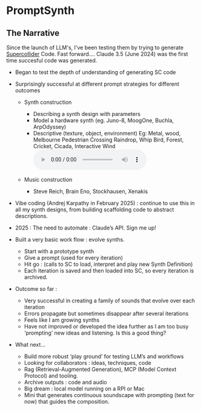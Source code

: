 # PromptSynth

## The Narrative

Since the launch of LLM's, I've been testing them by trying to generate [Supercollider](https://supercollider.github.io) Code. Fast forward....
Claude 3.5 (June 2024) was the first time succesful code was generated. 
- Began to test the depth of understanding of generating SC code
- Surprisingly successful at different prompt strategies for different outcomes 
    - Synth construction
        - Describing a synth design with parameters
        - Model a hardware synth (eg. Juno-8, MoogOne, Buchla, ArpOdyssey)
        - Descriptive (texture, object, environment) Eg:
Metal, wood, Melbourne Pedestrian Crossing
Raindrop, Whip Bird, Forest, Cricket, Cicada, Interactive Wind
<audio controls src="/shared-assets/audio/t-rex-roar.mp3"></audio>

    - Music construction
        - Steve Reich, Brain Eno, Stockhausen, Xenakis

- Vibe coding (Andrej Karpathy in February 2025) : continue to use this in all my synth designs, from building scaffolding code to abstract descriptions.
- 2025 : The need to automate : Claude’s API. Sign me up!
- Built a very basic work flow : evolve synths.
    - Start with a prototype synth
    - Give a prompt (used for every iteration) 
    - Hit go : (calls to SC to load, interpret and play new Synth Definition)
    - Each iteration is saved and then loaded into SC, so every iteration is archived.


- Outcome so far : 
    - Very successful in creating a family of sounds that evolve over each iteration
    - Errors propagate but sometimes disappear after several iterations
    - Feels like I am growing synths
    - Have not improved or developed the idea further as I am too busy ‘prompting’ new ideas and listening. Is this a good thing?

- What next...

    - Build more robust ‘play ground’ for testing LLM’s and workflows
    - Looking for collaborators :  ideas, techniques, code
    - Rag (Retrieval-Augmented Generation), MCP (Model Context Protocol) and tooling.
    - Archive outputs : code and audio
    - Big dream : local model running on a RPI or Mac 
    - Mini that generates continuous soundscape with prompting (text for now) that guides the composition.

